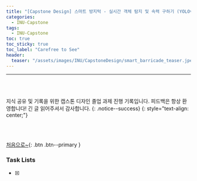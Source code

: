 ```yaml
---
title: "[Capstone Design] 스마트 방지턱 - 실시간 객체 탐지 및 속력 구하기 (YOLOv8, Supervision)"
categories:
  - INU-Capstone
tags:
  - INU-Capstone
toc: true
toc_sticky: true
toc_label: "Carefree to See"
header:
  teaser: "/assets/images/INU/CapstoneDesign/smart_barricade_teaser.jpeg"
---
```

<!-- Created by Chae Seung Min - CarefreeLife
Visit my Programming blog: https://carefreelife98.github.io --> 
---



<br><br>

지식 공유 및 기록을 위한 캡스톤 디자인 졸업 과제 진행 기록입니다.
피드백은 항상 환영합니다!
긴 글 읽어주셔서 감사합니다.
{: .notice--success}
{: style="text-align: center;"}

<br><br>

[처음으로~](#){: .btn .btn--primary }

### Task Lists

>

- [x] 
